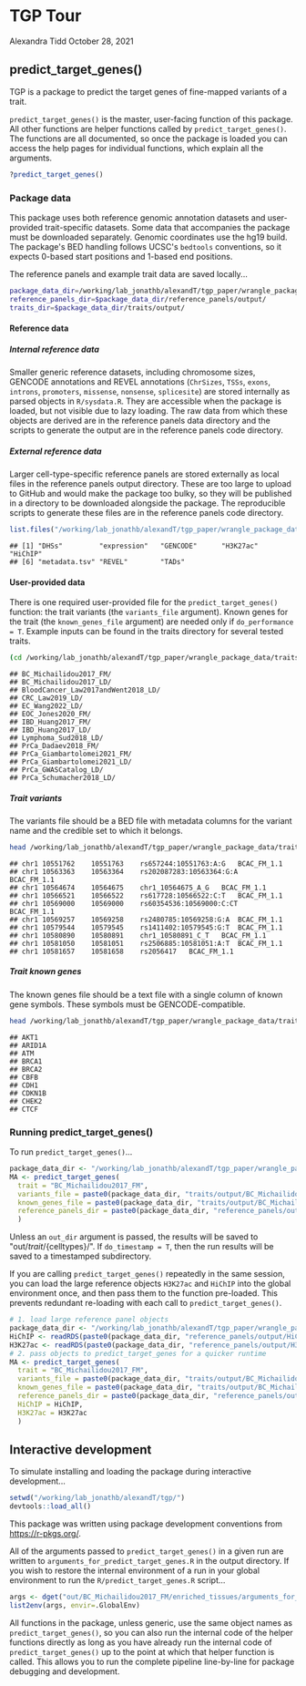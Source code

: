 TGP Tour
================
Alexandra Tidd
October 28, 2021

## predict\_target\_genes()

TGP is a package to predict the target genes of fine-mapped variants of a trait.

`predict_target_genes()` is the master, user-facing function of this package. All other functions are helper functions called by `predict_target_genes()`. The functions are all documented, so once the package is loaded you can access the help pages for individual functions, which explain all the arguments.

``` r
?predict_target_genes()
```

### Package data

This package uses both reference genomic annotation datasets and user-provided trait-specific datasets. Some data that accompanies the package must be downloaded separately. Genomic coordinates use the hg19 build. The package's BED handling follows UCSC's `bedtools` conventions, so it expects 0-based start positions and 1-based end positions.

The reference panels and example trait data are saved locally...

``` bash
package_data_dir=/working/lab_jonathb/alexandT/tgp_paper/wrangle_package_data/
reference_panels_dir=$package_data_dir/reference_panels/output/
traits_dir=$package_data_dir/traits/output/
```

#### Reference data

##### Internal reference data

Smaller generic reference datasets, including chromosome sizes, GENCODE annotations and REVEL annotations (`ChrSizes`, `TSSs`, `exons`, `introns`, `promoters`, `missense`, `nonsense`, `splicesite`) are stored internally as parsed objects in `R/sysdata.R`. They are accessible when the package is loaded, but not visible due to lazy loading. The raw data from which these objects are derived are in the reference panels data directory and the scripts to generate the output are in the reference panels code directory.

##### External reference data

Larger cell-type-specific reference panels are stored externally as local files in the reference panels output directory. These are too large to upload to GitHub and would make the package too bulky, so they will be published in a directory to be downloaded alongside the package. The reproducible scripts to generate these files are in the reference panels code directory.

``` r
list.files("/working/lab_jonathb/alexandT/tgp_paper/wrangle_package_data/reference_panels/output/")
```

    ## [1] "DHSs"         "expression"   "GENCODE"      "H3K27ac"      "HiChIP"      
    ## [6] "metadata.tsv" "REVEL"        "TADs"

#### User-provided data

There is one required user-provided file for the `predict_target_genes()` function: the trait variants (the `variants_file` argument). Known genes for the trait (the `known_genes_file` argument) are needed only if `do_performance = T`. Example inputs can be found in the traits directory for several tested traits.

``` bash
(cd /working/lab_jonathb/alexandT/tgp_paper/wrangle_package_data/traits/output/ ; ls -d */)
```

    ## BC_Michailidou2017_FM/
    ## BC_Michailidou2017_LD/
    ## BloodCancer_Law2017andWent2018_LD/
    ## CRC_Law2019_LD/
    ## EC_Wang2022_LD/
    ## EOC_Jones2020_FM/
    ## IBD_Huang2017_FM/
    ## IBD_Huang2017_LD/
    ## Lymphoma_Sud2018_LD/
    ## PrCa_Dadaev2018_FM/
    ## PrCa_Giambartolomei2021_FM/
    ## PrCa_Giambartolomei2021_LD/
    ## PrCa_GWASCatalog_LD/
    ## PrCa_Schumacher2018_LD/

##### Trait variants

The variants file should be a BED file with metadata columns for the variant name and the credible set to which it belongs.

``` bash
head /working/lab_jonathb/alexandT/tgp_paper/wrangle_package_data/traits/output/BC_Michailidou2017_FM/variants.bed
```

    ## chr1 10551762    10551763    rs657244:10551763:A:G   BCAC_FM_1.1
    ## chr1 10563363    10563364    rs202087283:10563364:G:A    BCAC_FM_1.1
    ## chr1 10564674    10564675    chr1_10564675_A_G   BCAC_FM_1.1
    ## chr1 10566521    10566522    rs617728:10566522:C:T   BCAC_FM_1.1
    ## chr1 10569000    10569000    rs60354536:10569000:C:CT    BCAC_FM_1.1
    ## chr1 10569257    10569258    rs2480785:10569258:G:A  BCAC_FM_1.1
    ## chr1 10579544    10579545    rs1411402:10579545:G:T  BCAC_FM_1.1
    ## chr1 10580890    10580891    chr1_10580891_C_T   BCAC_FM_1.1
    ## chr1 10581050    10581051    rs2506885:10581051:A:T  BCAC_FM_1.1
    ## chr1 10581657    10581658    rs2056417   BCAC_FM_1.1

##### Trait known genes

The known genes file should be a text file with a single column of known gene symbols. These symbols must be GENCODE-compatible.

``` bash
head /working/lab_jonathb/alexandT/tgp_paper/wrangle_package_data/traits/output/BC_Michailidou2017_FM/known_genes.txt
```

    ## AKT1
    ## ARID1A
    ## ATM
    ## BRCA1
    ## BRCA2
    ## CBFB
    ## CDH1
    ## CDKN1B
    ## CHEK2
    ## CTCF

### Running predict\_target\_genes()

To run `predict_target_genes()`...

``` r
package_data_dir <- "/working/lab_jonathb/alexandT/tgp_paper/wrangle_package_data/"
MA <- predict_target_genes(
  trait = "BC_Michailidou2017_FM",
  variants_file = paste0(package_data_dir, "traits/output/BC_Michailidou2017_FM/variants.bed"),
  known_genes_file = paste0(package_data_dir, "traits/output/BC_Michailidou2017_FM/known_genes.txt"),
  reference_panels_dir = paste0(package_data_dir, "reference_panels/output/")
  )
```

Unless an `out_dir` argument is passed, the results will be saved to "out/${trait}/${celltypes}/". If `do_timestamp = T`, then the run results will be saved to a timestamped subdirectory.

If you are calling `predict_target_genes()` repeatedly in the same session, you can load the large reference objects `H3K27ac` and `HiChIP` into the global environment once, and then pass them to the function pre-loaded. This prevents redundant re-loading with each call to `predict_target_genes()`.

``` r
# 1. load large reference panel objects
package_data_dir <- "/working/lab_jonathb/alexandT/tgp_paper/wrangle_package_data/"
HiChIP <- readRDS(paste0(package_data_dir, "reference_panels/output/HiChIP/HiChIP.rds"))
H3K27ac <- readRDS(paste0(package_data_dir, "reference_panels/output/H3K27ac/H3K27ac.rds"))
# 2. pass objects to predict_target_genes for a quicker runtime
MA <- predict_target_genes(
  trait = "BC_Michailidou2017_FM",
  variants_file = paste0(package_data_dir, "traits/output/BC_Michailidou2017_FM/variants.bed"),
  known_genes_file = paste0(package_data_dir, "traits/output/BC_Michailidou2017_FM/known_genes.txt"),
  reference_panels_dir = paste0(package_data_dir, "reference_panels/output/"),
  HiChIP = HiChIP,
  H3K27ac = H3K27ac
  )
```

## Interactive development

To simulate installing and loading the package during interactive development...

``` r
setwd("/working/lab_jonathb/alexandT/tgp/")
devtools::load_all()
```

This package was written using package development conventions from <https://r-pkgs.org/>.

All of the arguments passed to `predict_target_genes()` in a given run are written to `arguments_for_predict_target_genes.R` in the output directory. If you wish to restore the internal environment of a run in your global environment to run the `R/predict_target_genes.R` script...

``` r
args <- dget("out/BC_Michailidou2017_FM/enriched_tissues/arguments_for_predict_target_genes.R") 
list2env(args, envir=.GlobalEnv)
```

All functions in the package, unless generic, use the same object names as `predict_target_genes()`, so you can also run the internal code of the helper functions directly as long as you have already run the internal code of `predict_target_genes()` up to the point at which that helper function is called. This allows you to run the complete pipeline line-by-line for package debugging and development.
